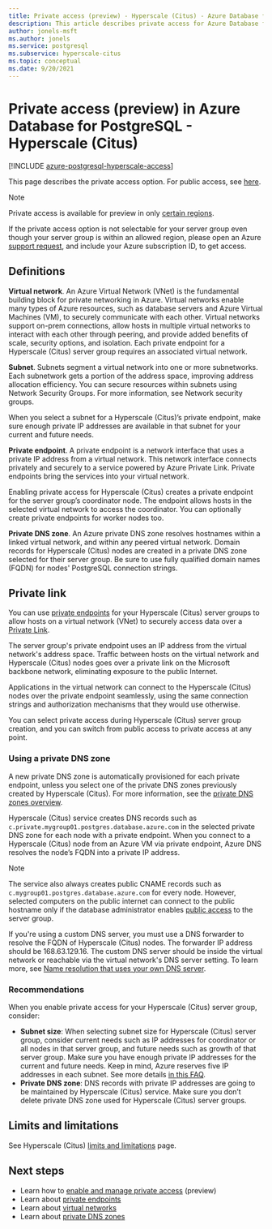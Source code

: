 ```yaml
---
title: Private access (preview) - Hyperscale (Citus) - Azure Database for PostgreSQL
description: This article describes private access for Azure Database for PostgreSQL - Hyperscale (Citus).
author: jonels-msft
ms.author: jonels
ms.service: postgresql
ms.subservice: hyperscale-citus
ms.topic: conceptual
ms.date: 9/20/2021
---
```


# Private access (preview) in Azure Database for PostgreSQL - Hyperscale (Citus)

[!INCLUDE [azure-postgresql-hyperscale-access](../../includes/azure-postgresql-hyperscale-access.md)]

This page describes the private access option. For public access, see
[here](concepts-hyperscale-firewall-rules.md).

> [!NOTE]
>
> Private access is available for preview in only [certain
> regions](concepts-hyperscale-limits.md#regions).
>
> If the private access option is not selectable for your server group even
> though your server group is within an allowed region, please open an Azure
> [support
> request](https://portal.azure.com/#blade/Microsoft_Azure_Support/HelpAndSupportBlade/newsupportrequest),
> and include your Azure subscription ID, to get access.

## Definitions

**Virtual network**. An Azure Virtual Network (VNet) is the fundamental
building block for private networking in Azure. Virtual networks enable many
types of Azure resources, such as database servers and Azure Virtual Machines
(VM), to securely communicate with each other. Virtual networks support on-prem
connections, allow hosts in multiple virtual networks to interact with each
other through peering, and provide added benefits of scale, security options,
and isolation. Each private endpoint for a Hyperscale (Citus) server group
requires an associated virtual network.

**Subnet**. Subnets segment a virtual network into one or more subnetworks.
Each subnetwork gets a portion of the address space, improving address
allocation efficiency.  You can secure resources within subnets using Network
Security Groups. For more information, see Network security groups.

When you select a subnet for a Hyperscale (Citus)’s private endpoint, make sure
enough private IP addresses are available in that subnet for your current and
future needs.

**Private endpoint**. A private endpoint is a network interface that uses a
private IP address from a virtual network. This network interface connects
privately and securely to a service powered by Azure Private Link. Private
endpoints bring the services into your virtual network.

Enabling private access for Hyperscale (Citus) creates a private endpoint for
the server group’s coordinator node. The endpoint allows hosts in the selected
virtual network to access the coordinator. You can optionally create private
endpoints for worker nodes too.

**Private DNS zone**. An Azure private DNS zone resolves hostnames within a
linked virtual network, and within any peered virtual network. Domain records
for Hyperscale (Citus) nodes are created in a private DNS zone selected for
their server group.  Be sure to use fully qualified domain names (FQDN) for
nodes' PostgreSQL connection strings.

## Private link

You can use [private endpoints](/azure/private-link/private-endpoint-overview)
for your Hyperscale (Citus) server groups to allow hosts on a virtual network
(VNet) to securely access data over a [Private
Link](/azure/private-link/private-link-overview).

The server group's private endpoint uses an IP address from the virtual
network's address space. Traffic between hosts on the virtual network and
Hyperscale (Citus) nodes goes over a private link on the Microsoft backbone
network, eliminating exposure to the public Internet.

Applications in the virtual network can connect to the Hyperscale (Citus) nodes
over the private endpoint seamlessly, using the same connection strings and
authorization mechanisms that they would use otherwise.

You can select private access during Hyperscale (Citus) server group creation,
and you can switch from public access to private access at any point.

### Using a private DNS zone

A new private DNS zone is automatically provisioned for each private endpoint,
unless you select one of the private DNS zones previously created by Hyperscale
(Citus). For more information, see the [private DNS zones
overview](/azure/dns/private-dns-overview).

Hyperscale (Citus) service creates DNS records such as
`c.private.mygroup01.postgres.database.azure.com`  in the selected private DNS
zone for each node with a private endpoint. When you connect to a Hyperscale
(Citus) node from an Azure VM via private endpoint, Azure DNS resolves the
node’s FQDN into a private IP address.

> [!NOTE]
>
> The service also always creates public CNAME records such as
> `c.mygroup01.postgres.database.azure.com` for every node. However, selected
> computers on the public internet can connect to the public hostname only if
> the database administrator enables [public
> access](concepts-hyperscale-firewall-rules.md) to the server group.

If you're using a custom DNS server, you must use a DNS forwarder to resolve
the FQDN of Hyperscale (Citus) nodes. The forwarder IP address should be
168.63.129.16. The custom DNS server should be inside the virtual network or
reachable via the virtual network's DNS server setting. To learn more, see
[Name resolution that uses your own DNS
server](/azure/virtual-network/virtual-networks-name-resolution-for-vms-and-role-instances#name-resolution-that-uses-your-own-dns-server).

### Recommendations

When you enable private access for your Hyperscale (Citus) server group,
consider:

* **Subnet size**: When selecting subnet size for Hyperscale (Citus) server
  group, consider current needs such as IP addresses for coordinator or all
  nodes in that server group, and future needs such as growth of that server
  group. Make sure you have enough private IP addresses for the current and
  future needs. Keep in mind, Azure reserves five IP addresses in each subnet.
  See more details [in this
  FAQ](/azure/virtual-network/virtual-networks-faq#configuration).
* **Private DNS zone**: DNS records with private IP addresses are going to be
  maintained by Hyperscale (Citus) service. Make sure you don’t delete private
  DNS zone used for Hyperscale (Citus) server groups.

## Limits and limitations

See Hyperscale (Citus) [limits and limitations](concepts-hyperscale-limits.md)
page.

## Next steps

* Learn how to [enable and manage private
  access](howto-hyperscale-private-access.md) (preview)
* Learn about [private
  endpoints](/azure/private-link/private-endpoint-overview)
* Learn about [virtual
  networks](/azure/virtual-network/concepts-and-best-practices)
* Learn about [private DNS zones](/azure/dns/private-dns-overview)
